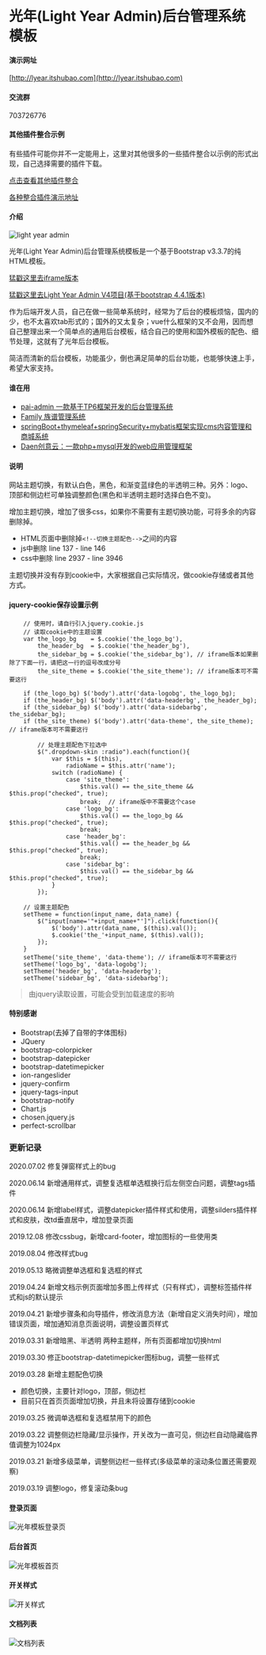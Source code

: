 # 光年(Light Year Admin)后台管理系统模板

#### 演示网址
[http://lyear.itshubao.com](http://lyear.itshubao.com)

#### 交流群
703726776

#### 其他插件整合示例
有些插件可能你并不一定能用上，这里对其他很多的一些插件整合以示例的形式出现，自己选择需要的插件下载。

[点击查看其他插件整合](https://gitee.com/yinqi/Light-Year-Example)

[各种整合插件演示地址](http://example.itshubao.com/)

#### 介绍
![light year admin](https://images.gitee.com/uploads/images/2019/0314/224956_3eb2a29a_82992.png "未命名-1.png")

光年(Light Year Admin)后台管理系统模板是一个基于Bootstrap v3.3.7的纯HTML模板。

[猛戳这里去iframe版本](https://gitee.com/yinqi/Light-Year-Admin-Using-Iframe)

[猛戳这里去Light Year Admin V4项目(基于bootstrap 4.4.1版本)](https://gitee.com/yinqi/Light-Year-Admin-Using-Iframe-v4)

作为后端开发人员，自己在做一些简单系统时，经常为了后台的模板烦恼，国内的少，也不太喜欢tab形式的；国外的又太复杂；vue什么框架的又不会用，因而想自己整理出来一个简单点的通用后台模板，结合自己的使用和国外模板的配色、细节处理，这就有了光年后台模板。

简洁而清新的后台模板，功能虽少，倒也满足简单的后台功能，也能够快速上手，希望大家支持。

#### 谁在用
- [pai-admin 一款基于TP6框架开发的后台管理系统](https://gitee.com/cfn2333/pai)
- [Family 族谱管理系统](https://gitee.com/GodLikeZeal/family)
- [springBoot+thymeleaf+springSecurity+mybatis框架实现cms内容管理和商城系统](https://gitee.com/wtsoftware/febs)
- [Daen创意云：一款php+mysql开发的web应用管理框架](https://gitee.com/daenmax/DaenCreativeCloud)

#### 说明
网站主题切换，有默认白色，黑色，和渐变蓝绿色的半透明三种。另外：logo、顶部和侧边栏可单独调整颜色(黑色和半透明主题时选择白色不变)。

增加主题切换，增加了很多css，如果你不需要有主题切换功能，可将多余的内容删除掉。
- HTML页面中删除掉`<!--切换主题配色-->`之间的内容
- js中删除 line 137 - line 146
- css中删除 line 2937 - line 3946

主题切换并没有存到cookie中，大家根据自己实际情况，做cookie存储或者其他方式。

#### jquery-cookie保存设置示例
```
    // 使用时，请自行引入jquery.cookie.js
	// 读取cookie中的主题设置
	var the_logo_bg    = $.cookie('the_logo_bg'),
	    the_header_bg  = $.cookie('the_header_bg'),
	    the_sidebar_bg = $.cookie('the_sidebar_bg'), // iframe版本如果删除了下面一行，请把这一行的逗号改成分号
	    the_site_theme = $.cookie('the_site_theme'); // iframe版本可不需要这行
	
	if (the_logo_bg) $('body').attr('data-logobg', the_logo_bg);
	if (the_header_bg) $('body').attr('data-headerbg', the_header_bg);
	if (the_sidebar_bg) $('body').attr('data-sidebarbg', the_sidebar_bg);
	if (the_site_theme) $('body').attr('data-theme', the_site_theme); // iframe版本可不需要这行
        
        // 处理主题配色下拉选中
        $(".dropdown-skin :radio").each(function(){
            var $this = $(this),
                radioName = $this.attr('name');
            switch (radioName) {
                case 'site_theme':
                    $this.val() == the_site_theme && $this.prop("checked", true);
                    break;  // iframe版中不需要这个case
                case 'logo_bg':
                    $this.val() == the_logo_bg && $this.prop("checked", true);
                    break;
                case 'header_bg':
                    $this.val() == the_header_bg && $this.prop("checked", true);
                    break;
                case 'sidebar_bg':
                    $this.val() == the_sidebar_bg && $this.prop("checked", true);
            }
        });
	
	// 设置主题配色
	setTheme = function(input_name, data_name) {
	    $("input[name='"+input_name+"']").click(function(){
	        $('body').attr(data_name, $(this).val());
	        $.cookie('the_'+input_name, $(this).val());
	    });
	}
	setTheme('site_theme', 'data-theme'); // iframe版本可不需要这行
	setTheme('logo_bg', 'data-logobg');
	setTheme('header_bg', 'data-headerbg');
	setTheme('sidebar_bg', 'data-sidebarbg');
```
> 由jquery读取设置，可能会受到加载速度的影响


#### 特别感谢
- Bootstrap(去掉了自带的字体图标)
- JQuery
- bootstrap-colorpicker
- bootstrap-datepicker
- bootstrap-datetimepicker
- ion-rangeslider
- jquery-confirm
- jquery-tags-input
- bootstrap-notify
- Chart.js
- chosen.jquery.js
- perfect-scrollbar

### 更新记录
2020.07.02 修复弹窗样式上的bug

2020.06.14 新增通用样式，调整复选框单选框换行后左侧空白问题，调整tags插件

2020.06.14 新增label样式，调整datepicker插件样式和使用，调整silders插件样式和皮肤，改td垂直居中，增加登录页面

2019.12.08 修改cssbug，新增card-footer，增加图标的一些使用类

2019.08.04 修改样式bug

2019.05.13 略微调整单选框和复选框的样式

2019.04.24 新增文档示例页面增加多图上传样式（只有样式），调整标签插件样式和js的默认提示

2019.04.21 新增步骤条和向导插件，修改消息方法（新增自定义消失时间），增加错误页面，增加通知消息页面说明，调整设置页样式

2019.03.31 新增暗黑、半透明 两种主题样，所有页面都增加切换html

2019.03.30 修正bootstrap-datetimepicker图标bug，调整一些样式

2019.03.28 新增主题配色切换
- 颜色切换，主要针对logo，顶部，侧边栏
- 目前只在首页页面增加切换，并且未将设置存储到cookie

2019.03.25 微调单选框和复选框禁用下的颜色

2019.03.22 调整侧边栏隐藏/显示操作，开关改为一直可见，侧边栏自动隐藏临界值调整为1024px

2019.03.21 新增多级菜单，调整侧边栏一些样式(多级菜单的滚动条位置还需要观察)

2019.03.19 调整logo，修复滚动条bug

#### 登录页面
![光年模板登录页](https://images.gitee.com/uploads/images/2019/0316/223413_a840c9c2_82992.png "登录页面 - 光年(LightYear)后台管理系统模板.png")

#### 后台首页
![光年模板首页](https://images.gitee.com/uploads/images/2019/0314/231617_c0900993_82992.png "首页 - 光年(LightYear)后台管理系统模板.png")

#### 开关样式
![开关样式](https://images.gitee.com/uploads/images/2019/0316/224100_4a8494eb_82992.png "开关 - 光年(LightYear)后台管理系统模板.png")

#### 文档列表
![文档列表](https://images.gitee.com/uploads/images/2019/0316/223923_60231d3e_82992.png "文档列表 - 光年(LightYear)后台管理系统模板.png")